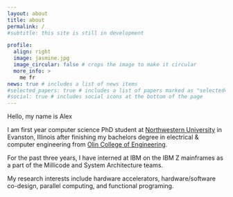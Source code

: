 ```yaml
---
layout: about
title: about
permalink: /
#subtitle: this site is still in development

profile:
  align: right
  image: jasmine.jpg
  image_circular: false # crops the image to make it circular
  more_info: >
    me fr
news: true # includes a list of news items
#selected_papers: true # includes a list of papers marked as "selected={true}"
#social: true # includes social icons at the bottom of the page
---
```


Hello, my name is Alex

I am first year computer science PhD student at [Northwestern University](https://www.northwestern.edu/) in Evanston, Illinois after finishing my bachelors degree in electrical & computer engineering from [Olin College of Engineering](https://www.olin.edu).

For the past three years, I have interned at IBM on the IBM Z mainframes as a part of the Millicode and System Architecture teams.

My research interests include hardware accelerators, hardware/software co-design, parallel computing, and functional programing.

